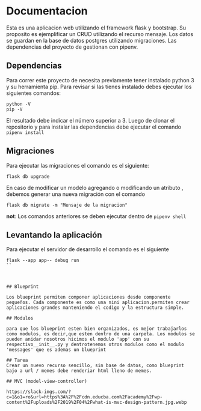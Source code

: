 # Documentacion
Esta es una aplicacion web utilizando el framework flask y bootstrap. Su proposito es ejemplificar un CRUD utilizando el recurso mensaje.
Los datos se guardan en la base de datos postgres utilizando migraciones.
Las dependencias del proyecto de gestionan con pipenv.
## Dependencias
Para correr este proyecto de necesita previamente tener instalado python 3 y su herramienta pip.
Para revisar si las tienes instalado debes ejecutar los siguientes comandos:
```
python -V
pip -V
```
El resultado debe indicar el número superior a 3.
Luego de clonar el repositorio y para instalar las dependencias debe ejecutar el comando
`pipenv install`
## Migraciones
Para ejecutar las migraciones el comando es el siguiente:
```
flask db upgrade
```
En caso de modificar un modelo agregando o modificando un atributo , debemos generar una nueva migración con el comando
```
flask db migrate -m "Mensaje de la migracion"
```
**not**:
Los comandos anteriores se deben ejecutar dentro de `pipenv shell`
## Levantando la aplicación
Para ejecutar el servidor de desarrollo el comando es el siguiente
```
flask --app app-- debug run
``



## Blueprint 

Los blueprint permiten componer aplicaciones desde componente pequeños. Cada componente es como una nini aplicacion.permiten crear aplicaciones grandes manteniendo el codigo y la estructura simple.

## Modulos 

para que los blueprint esten bien organizados, es mejor trabajarlos como modulos, es decir,que esten dentro de una carpeta. Los modulos se pueden anidar nosotros hicimos el modulo 'app' con su respectivo__init__.py y dentrotenemos otros modulos como el modulo 'messages' que es ademas un blueprint 

## Tarea 
Crear un nuevo recurso sencillo, sin base de datos, como blueprint bajo a url / memes debe renderiar html lleno de memes. 

## MVC (model-view-controller)

https://slack-imgs.com/?c=1&o1=ro&url=https%3A%2F%2Fcdn.educba.com%2Facademy%2Fwp-content%2Fuploads%2F2019%2F04%2Fwhat-is-mvc-design-pattern.jpg.webp


